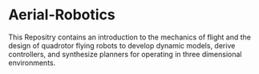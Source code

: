 # Aerial-Robotics

This Repositry contains an introduction to the mechanics of flight and the design of quadrotor flying robots to develop dynamic models, derive controllers, and synthesize planners for operating in three dimensional environments.
